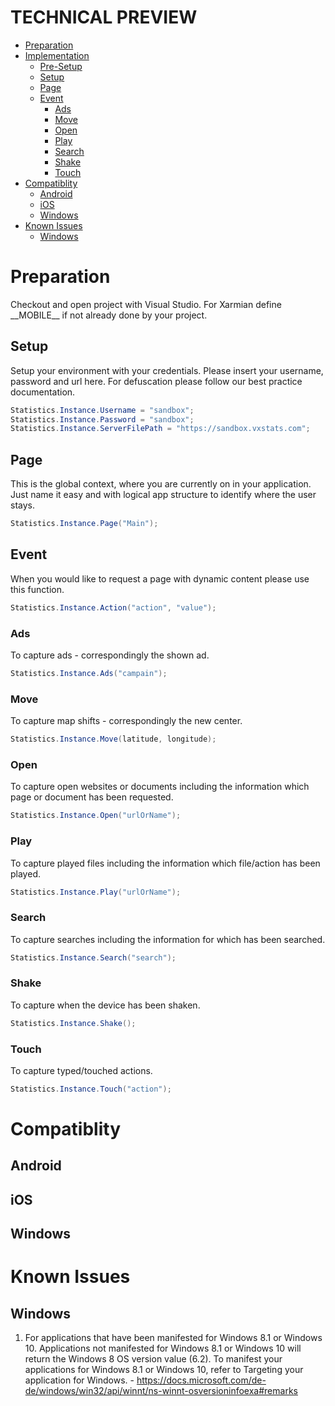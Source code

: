 # TECHNICAL PREVIEW

* [Preparation](#preparation)
* [Implementation](#implementation)
   * [Pre-Setup](#pre-setup)
   * [Setup](#setup)
   * [Page](#page)
   * [Event](#event)
      * [Ads](#ads)
      * [Move](#move)
      * [Open](#open)
      * [Play](#play)
      * [Search](#search)
      * [Shake](#shake)
      * [Touch](#touch)
* [Compatiblity](#compatiblity)
   * [Android](#android)
   * [iOS](#ios)
   * [Windows](#windows)
* [Known Issues](#known-issues)
   * [Windows](#windows-1)

# Preparation
Checkout and open project with Visual Studio. For Xarmian define \_\_MOBILE\_\_ if not already done by your project.

## Setup
Setup your environment with your credentials. Please insert your username, password and url here. For defuscation please follow our best practice documentation.
```c#
Statistics.Instance.Username = "sandbox";
Statistics.Instance.Password = "sandbox";
Statistics.Instance.ServerFilePath = "https://sandbox.vxstats.com";
```

## Page
This is the global context, where you are currently on in your application. Just name it easy and with logical app structure to identify where the user stays.
```c#
Statistics.Instance.Page("Main");
```

## Event
When you would like to request a page with dynamic content please use this function.
```c#
Statistics.Instance.Action("action", "value");
```

### Ads
To capture ads - correspondingly the shown ad.
```c#
Statistics.Instance.Ads("campain");
```

### Move
To capture map shifts - correspondingly the new center.
```c#
Statistics.Instance.Move(latitude, longitude);
```

### Open
To capture open websites or documents including the information which page or document has been requested.
```c#
Statistics.Instance.Open("urlOrName");
```

### Play
To capture played files including the information which file/action has been played.
```c#
Statistics.Instance.Play("urlOrName");
```

### Search
To capture searches including the information for which has been searched.
```c#
Statistics.Instance.Search("search");
```

### Shake
To capture when the device has been shaken.
```c#
Statistics.Instance.Shake();
```

### Touch
To capture typed/touched actions.
```c#
Statistics.Instance.Touch("action");
```

# Compatiblity
## Android
## iOS
## Windows

# Known Issues
## Windows
1. For applications that have been manifested for Windows 8.1 or Windows 10. Applications not manifested for Windows 8.1 or Windows 10 will return the Windows 8 OS version value (6.2). To manifest your applications for Windows 8.1 or Windows 10, refer to Targeting your application for Windows. - https://docs.microsoft.com/de-de/windows/win32/api/winnt/ns-winnt-osversioninfoexa#remarks
